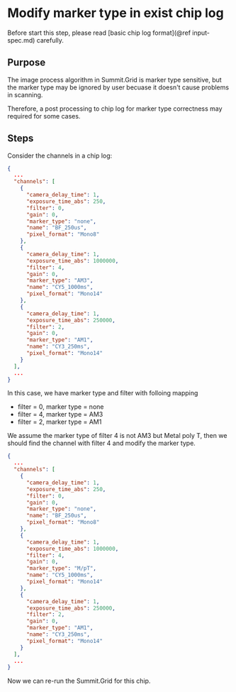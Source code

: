 
Modify marker type in exist chip log
====================================

Before start this step, please read [basic chip log format](@ref input-spec.md) carefully.

## Purpose

The image process algorithm in Summit.Grid is marker type sensitive, but the marker type may be ignored by user becuase it doesn't cause problems in scanning.

Therefore, a post processing to chip log for marker type correctness may required for some cases.

## Steps

Consider the channels in a chip log:

```json
{
  ...
  "channels": [
    {
      "camera_delay_time": 1,
      "exposure_time_abs": 250,
      "filter": 0,
      "gain": 0,
      "marker_type": "none",
      "name": "BF_250us",
      "pixel_format": "Mono8"
    },
    {
      "camera_delay_time": 1,
      "exposure_time_abs": 1000000,
      "filter": 4,
      "gain": 0,
      "marker_type": "AM3",
      "name": "CY5_1000ms",
      "pixel_format": "Mono14"
    },
    {
      "camera_delay_time": 1,
      "exposure_time_abs": 250000,
      "filter": 2,
      "gain": 0,
      "marker_type": "AM1",
      "name": "CY3_250ms",
      "pixel_format": "Mono14"
    }
  ],
  ...
}
```

In this case, we have marker type and filter with folloing mapping

* filter = 0, marker type = none
* filter = 4, marker type = AM3
* filter = 2, marker type = AM1

We assume the marker type of filter 4 is not AM3 but Metal poly T, then we should find the channel with filter 4 and modify the marker type.

```json
{
  ...
  "channels": [
    {
      "camera_delay_time": 1,
      "exposure_time_abs": 250,
      "filter": 0,
      "gain": 0,
      "marker_type": "none",
      "name": "BF_250us",
      "pixel_format": "Mono8"
    },
    {
      "camera_delay_time": 1,
      "exposure_time_abs": 1000000,
      "filter": 4,
      "gain": 0,
      "marker_type": "M/pT",
      "name": "CY5_1000ms",
      "pixel_format": "Mono14"
    },
    {
      "camera_delay_time": 1,
      "exposure_time_abs": 250000,
      "filter": 2,
      "gain": 0,
      "marker_type": "AM1",
      "name": "CY3_250ms",
      "pixel_format": "Mono14"
    }
  ],
  ...
}
```

Now we can re-run the Summit.Grid for this chip.
